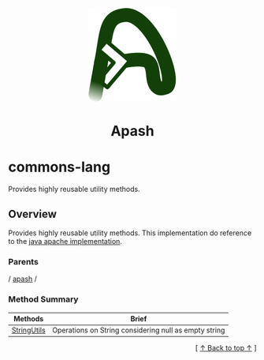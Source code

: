 
<div align="center" id="apash-top">
  <a href="https://github.com/hastec-fr/apash">
    <img alt="apash-logo" src="../../../../../assets/apash-logo.svg"/>
  </a>

  # Apash
</div>

# commons-lang

Provides highly reusable utility methods.

## Overview

Provides highly reusable utility methods.
This implementation do reference to the [java apache implementation](http://commons.apache.org/proper/commons-lang/javadocs/api-3.1/).

### Parents
<!-- apash.parentBegin -->
[](../../.md) / [apash](../apash.md) / 
<!-- apash.parentEnd -->

### Method Summary
<!-- apash.summaryTableBegin -->
| Methods                  | Brief                                 |
|--------------------------|---------------------------------------|
|[StringUtils](commons-lang/StringUtils.md)|Operations on String considering null as empty string|
<!-- apash.summaryTableEnd -->



  <div align="right">[ <a href="#apash-top">↑ Back to top ↑</a> ]</div>

